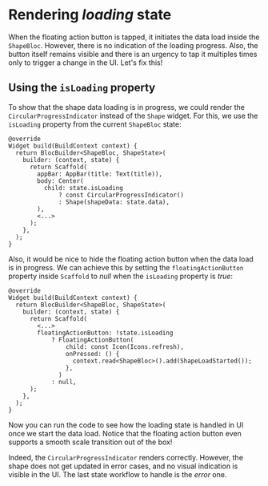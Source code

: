 # Rendering _loading_ state

When the floating action button is tapped, it initiates the data load inside the `ShapeBloc`. However, there is no indication of the loading progress. Also, the button itself remains visible and there is an urgency to tap it multiples times only to trigger a change in the UI. Let's fix this!

## Using the `isLoading` property

To show that the shape data loading is in progress, we could render the `CircularProgressIndicator` instead of the `Shape` widget. For this, we use the `isLoading` property from the current `ShapeBloc` state:

```
@override
Widget build(BuildContext context) {
  return BlocBuilder<ShapeBloc, ShapeState>(
    builder: (context, state) {
      return Scaffold(
        appBar: AppBar(title: Text(title)),
        body: Center(
          child: state.isLoading
              ? const CircularProgressIndicator()
              : Shape(shapeData: state.data),
        ),
        <...>
      );
    },
  );
}
```

Also, it would be nice to hide the floating action button when the data load is in progress. We can achieve this by setting the `floatingActionButton` property inside `Scaffold` to _null_ when the `isLoading` property is _true_:

```
@override
Widget build(BuildContext context) {
  return BlocBuilder<ShapeBloc, ShapeState>(
    builder: (context, state) {
      return Scaffold(
        <...>
        floatingActionButton: !state.isLoading
            ? FloatingActionButton(
                child: const Icon(Icons.refresh),
                onPressed: () {
                  context.read<ShapeBloc>().add(ShapeLoadStarted());
                },
              )
            : null,
      );
    },
  );
}
```

Now you can run the code to see how the loading state is handled in UI once we start the data load. Notice that the floating action button even supports a smooth scale transition out of the box!

Indeed, the `CircularProgressIndicator` renders correctly. However, the shape does not get updated in error cases, and no visual indication is visible in the UI. The last state workflow to handle is the _error_ one.
